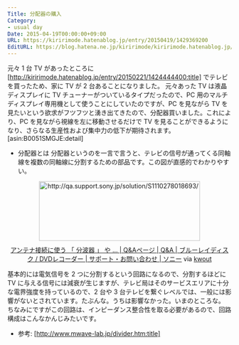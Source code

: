 ```yaml
---
Title: 分配器の購入
Category:
- usual day
Date: 2015-04-19T00:00:00+09:00
URL: https://kiririmode.hatenablog.jp/entry/20150419/1429369200
EditURL: https://blog.hatena.ne.jp/kiririmode/kiririmode.hatenablog.jp/atom/entry/8454420450092005703
---
```




元々 1 台 TV があったところに [http://kiririmode.hatenablog.jp/entry/20150221/1424444400:title] でテレビを買ったため、家に TV が 2 台あることになりました。
元々あった TV は液晶ディスプレイに TV チューナーがついているタイプだったので、PC 用のマルチディスプレイ専用機として使うことにしていたのですが、PC を見ながら TV を見たいという欲求がフツフツと湧き出てきたので、分配器買いました。これにより、PC を見ながら視線を左に移動させるだけで TV を見ることができるようになり、さらなる生産性および集中力の低下が期待されます。
[asin:B0051SMGJE:detail]

* 分配器とは
分配器というのを一言で言うと、テレビの信号が通ってくる同軸線を複数の同軸線に分割するための部品です。この図が直感的でわかりやすい。
<div class="kwout" style="text-align: center;"><a href="http://qa.support.sony.jp/solution/S1110278018693/"><img src="http://kwout.com/cutout/w/q2/g9/4x5_bor.jpg" alt="http://qa.support.sony.jp/solution/S1110278018693/" title="アンテナ接続に使う 「 分波器 」 や ... | Q&amp;Aページ | Q&amp;A | ブルーレイディスク / DVDレコーダー | サポート・お問い合わせ | ソニー" width="362" height="134" style="border: none;" /></a><p style="margin-top: 10px; text-align: center;"><a href="http://qa.support.sony.jp/solution/S1110278018693/">アンテナ接続に使う 「 分波器 」 や ... | Q&amp;Aページ | Q&amp;A | ブルーレイディスク / DVDレコーダー | サポート・お問い合わせ | ソニー</a> via <a href="http://kwout.com/quote/wq2g94x5">kwout</a></p></div>

基本的には電気信号を 2 つに分割するという回路になるので、分割するほどに TV に与える信号には減衰が生じますが、テレビ局はそのサービスエリアに十分な電界強度を持っているので、2 台や 3 台テレビを繋ぐレベルでは、一般には影響がないとされています。たぶんな。うちは影響なかった。いまのところな。
ちなみにですがこの回路は、インピーダンス整合性を取る必要があるので、回路構成はこんなかんじみたいです。
- 参考: [http://www.mwave-lab.jp/divider.htm:title]
